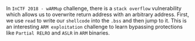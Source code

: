 In `InCTF 2018 - wARMup` challenge, there is a `stack overflow` vulnerability which allows us to overwrite return address with an arbitrary address. First, we use `read` to write our `shellcode` into the `.bss` and then jump to it. This is an interesting `ARM exploitation` challenge to learn bypassing protections like `Partial RELRO` and `ASLR` in `ARM` binaries.